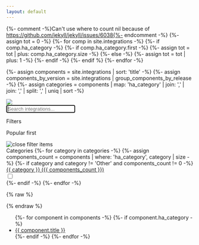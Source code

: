 ```yaml
---
layout: default
---
```


{%- comment -%}Can't use where to count nil because of https://github.com/jekyll/jekyll/issues/6038{%- endcomment -%}
{%- assign tot = 0 -%}
{%- for comp in site.integrations -%}
{%- if comp.ha_category -%}
{%- if comp.ha_category.first -%}
{%- assign tot = tot | plus: comp.ha_category.size -%}
{%- else -%}
{%- assign tot = tot | plus: 1 -%}
{%- endif -%}
{%- endif %}
{%- endfor -%}

{%- assign components = site.integrations | sort: 'title' -%}
{%- assign components_by_version = site.integrations | group_components_by_release -%}
{%- assign categories = components | map: 'ha_category' | join: ',' | join: ',' | split: ',' | uniq | sort -%}

<div class="container mx-auto text-center mb-[100px] mt-[150px] md:mb-[71px] md:mt-[200px]">
    <div class="mx-auto w-full max-w-[348px] md:max-w-[615px]">
        <div
            class="absolute translate-y-[-50%] left-1/2 w-[80%] translate-x-[-50%] md:top-[40px] md:relative text-white focus-within:text-gray-400">
            <div class="absolute inset-y-0 left-0 pl-5 md:pl-[40px]  flex items-center pointer-events-none">
                <img class="w-[25px] h-[25px]" src="{{site.baseurl}}images/icon/search-build.png" />
            </div>
            <div class="component-search">
              <form onsubmit="event.preventDefault(); return false">
                <input type="text" name="search" id="search" class="search focus:outline-none w-full max-h-[56px] md:max-h-[83px] rounded-[60px] py-[20px] md:py-[30px] pl-[69px] md:pl-[126px] pr-[46px] md:pr-[66px] bg-white text-sm md:text-xl placeholder-black placeholder-opacity-[.33] font-semibold text-black shadow-[0_4px_24px_rgba(0,0,0,0.3)]" style="-webkit-appearance: none" type="search" placeholder="Search integrations..." role="search" autofocus />
              </form>
            </div>
        </div>
    </div>
</div>

<div class="bg-[#F9F9F9] xl:px-[9%] integrations">
    <div class="container mx-auto">
        <div class="flex gap-3 pt-12 md:pt-10">
            <div class="pl-[5%] flex-1">
                <label class="block md:hidden text-[16px] font-semibold text-[black] opacity-1 md:opacity-[0.33] md:uppercase cursor-pointer filter-open" id="filter-label">Filters</label>
            </div>
            <div class="pr-[5%]">
                <p id="popular-first" class="text-[16px] font-semibold text-[black] cursor-pointer">Popular first</p>
            </div>
        </div>
        <div class="md:flex flex-row gap-3">
            <!-- FILTERS -->
            <div id="filter-items" class="w-[350px] block filter-items">
                <div class="md:border-r-[1px] md:pb-[400px] px-4" style="border-color:rgba(0, 0, 0, 0.1)">
                    <div class="absolute top-[20px] right-[20px] block md:hidden" id="close-filter">
                      <img class="opacity-[0.5]" src="{{site.baseurl}}images/icon/arrow-left.svg" alt="close filter items">
                    </div>
                    <div class="mt-[36px] filter-button-group">
                        <label class="font-bold text-[20px] mt-[36px]">Categories</label>
                        {%- for category in categories -%}
                        {%- assign components_count = components | where: 'ha_category', category | size -%}
                        {%- if category and category != 'Other' and components_count != 0 -%}
                        <a href='#{{ category | slugify }}' onclick="document.querySelector('.page-content').scrollTop = 0" class="grid grid-cols-5 gap-4 my-3 items-start">
                            <div class="col-span-4 text-sm">
                                <label for="{{ category }}" class="font-medium text-[16px]"> {{ category }} ({{ components_count }})</label>
                            </div>
                            <div class="col-span-1 items-center h-5">
                                <input id="{{category}}" name="{{category}}" type="checkbox"
                                    class="focus:ring-indigo-500 h-4 w-4 text-indigo-600 border-gray-300 rounded check-mark" >
                            </div>
                        </a>
                        {%- endif -%}
                        {%- endfor -%}
                    </div>
                </div>
            </div>
            <!-- end FILTERS -->
            <div class="w-[100%]">
                <div class="mx-auto px-[5%] pb-[50px]">
                    <div class="grid grid-cols-1 md:grid-cols-2 gap-[20px] md:gap-[4%] md:gap-y-[25px] items-center mt-[32px] mb-[50px]" id="componentContainer"></div>
                </div>
            </div>
        </div>
    </div>
</div>

<script
  src="https://code.jquery.com/jquery-3.5.1.slim.min.js"
  integrity="sha256-4+XzXVhsDmqanXGHaHvgh1gMQKX40OUvDEBTu8JcmNs="
  crossorigin="anonymous"></script>
  <script
    src="https://cdnjs.cloudflare.com/ajax/libs/mustache.js/2.3.0/mustache.min.js"
    integrity="sha384-wlIoxluAn4R0ncWYWAibi4AATy1rxh4LzxfPhzhRfBwpYzbAQT7FDApW3TTf4KC+"
    crossorigin="anonymous"></script>
  <script
    src="https://cdnjs.cloudflare.com/ajax/libs/vanilla-lazyload/10.17.0/lazyload.min.js"
    integrity="sha384-vJtpZDYI5wEvw5lJzoCEeYTiRzgoR1NmzkWtzy04p4AaQjHXAzxNqSEVlIsutpxa"
    crossorigin="anonymous"></script>

{% raw %}

<script id="component-template" type="text/x-custom-template">
  {{#components}}
    <a href="{{url}}" class="bg-white rounded-[24px] option-card">
        <div class="relative px-2 h-[210px]  border-2 rounded-[24px] mx-auto" style="border-color:rgba(0, 0, 0, 0.1)">
            <div class="pt-[50px] img-container">{{{image}}}</div>
            <div class="pt-[20px]">
                <p class="font-semibold text-center text-[32px] leading-[38.4px]">{{title}}</p>
            </div>
        </div>
    </a>
{{/components}}
{{^components}}
  <p class='note'>Nothing found!</p>
{{/components}}
</script>

{% endraw %}

<script type="text/javascript">
// This object contains all components we have
var allComponents = [
  {%- for component in components -%}
    {%- if component.ha_category -%}
      {%- assign sliced_version = component.ha_release | split: '.' -%}
      {%- assign minor_version = sliced_version[1]|plus: 0 -%}
      {%- assign major_version = sliced_version[0]|plus: 0 -%}

      {% capture domain %}{{ component.ha_supporting_domain | default: component.ha_domain }}{% endcapture %}
      {% assign active_installations = site.data.analytics_data.integrations[domain] | default: 0 %}
      {% assign percentage = 100.0 | times: active_installations | divided_by: site.data.analytics_data.reports_integrations | round: 1 %}
      
      {% assign categories = "" | split: ',' %}
      {%- for ha_category in component.ha_category -%}
        {% capture category %}"{{ ha_category | slugify | downcase }}"{% endcapture %}
        {% assign categories = categories | push: category %}
      {%- endfor -%}
      {url:"{{ component.url }}", title:"{{component.title}}", cat: [{{categories|join: ","}}], featured: {% if component.featured %}true{% else %}false{% endif %}, v: "{{major_version}}.{{minor_version}}", logo: "{{component.logo}}", domain: "{{component.ha_domain}}", percent: "{{percentage}}"},
    {% endif -%}
  {%- endfor -%}
  false
];
allComponents.pop(); // remove placeholder element at the end
  jQuery('#filter-label').click(function() {
    jQuery('.filter-items').css({
      '-webkit-transform' : 'translateX(350px)',
      '-moz-transform'    : 'translateX(350px)',
      '-ms-transform'     : 'translateX(350px)',
      '-o-transform'      : 'translateX(350px)',
      'transform'         : 'translateX(350px)'
    });
  });
  jQuery('#close-filter').click(function() {
    jQuery('.filter-items').css({
      '-webkit-transform' : 'translateX(0)',
      '-moz-transform'    : 'translateX(0)',
      '-ms-transform'     : 'translateX(0)',
      '-o-transform'      : 'translateX(0)',
      'transform'         : 'translateX(0)'
    });
  });
  jQuery(window).resize(function(){     
    if (jQuery(window).width() > 767 ){
      jQuery('.filter-items').css({
        '-webkit-transform' : 'translateX(0)',
        '-moz-transform'    : 'translateX(0)',
        '-ms-transform'     : 'translateX(0)',
        '-o-transform'      : 'translateX(0)',
        'transform'         : 'translateX(0)'
      });
    }
  });
</script>

<script src="{{ site.baseurl }}assets/js/integrations-filter.js"></script>

<noscript>
  <ul>
    {%- for component in components -%}
    {%- if component.ha_category -%}
    <li><a href='{{ component.url }}'>{{ component.title }}</a></li>
    {%- endif -%}
    {%- endfor -%}
  </ul>
</noscript>
